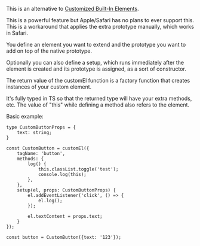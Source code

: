 This is an alternative to [Customized Built-In Elements](https://developer.mozilla.org/en-US/docs/Web/HTML/Reference/Global_attributes/is).

This is a powerful feature but Apple/Safari has no plans to ever support this. This is a workaround that applies the extra prototype manually, which works in Safari.

You define an element you want to extend and the prototype you want to add on top of the native prototype.

Optionally you can also define a setup, which runs immediately after the element is created and its prototype is assigned, as a sort of constructor.

The return value of the customEl function is a factory function that creates instances of your custom element.

It's fully typed in TS so that the returned type will have your extra methods, etc. The value of "this" while defining a method also refers to the element.

Basic example:

```
type CustomButtonProps = {
    text: string;
}

const CustomButton = customEl({
    tagName: 'button',
    methods: {
        log() {
            this.classList.toggle('test');
            console.log(this);
        },
    },
    setup(el, props: CustomButtonProps) {
        el.addEventListener('click', () => {
            el.log();
        });
        
        el.textContent = props.text;
    }
});

const button = CustomButton({text: '123'});

```

